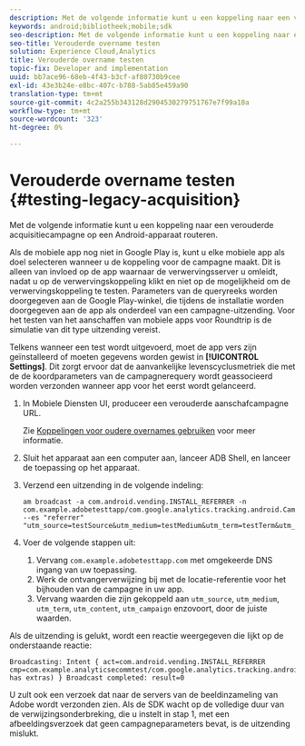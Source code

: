 ```yaml
---
description: Met de volgende informatie kunt u een koppeling naar een verouderde acquisitiecampagne op een Android-apparaat routeren.
keywords: android;bibliotheek;mobile;sdk
seo-description: Met de volgende informatie kunt u een koppeling naar een verouderde acquisitiecampagne op een Android-apparaat routeren.
seo-title: Verouderde overname testen
solution: Experience Cloud,Analytics
title: Verouderde overname testen
topic-fix: Developer and implementation
uuid: bb7ace96-68eb-4f43-b3cf-af80730b9cee
exl-id: 43e3b24e-e8bc-407c-b788-5ab85e459a90
translation-type: tm+mt
source-git-commit: 4c2a255b343128d2904530279751767e7f99a10a
workflow-type: tm+mt
source-wordcount: '323'
ht-degree: 0%

---
```


# Verouderde overname testen {#testing-legacy-acquisition}

Met de volgende informatie kunt u een koppeling naar een verouderde acquisitiecampagne op een Android-apparaat routeren.

Als de mobiele app nog niet in Google Play is, kunt u elke mobiele app als doel selecteren wanneer u de koppeling voor de campagne maakt. Dit is alleen van invloed op de app waarnaar de verwervingsserver u omleidt, nadat u op de verwervingskoppeling klikt en niet op de mogelijkheid om de verwervingskoppeling te testen. Parameters van de queryreeks worden doorgegeven aan de Google Play-winkel, die tijdens de installatie worden doorgegeven aan de app als onderdeel van een campagne-uitzending. Voor het testen van het aanschaffen van mobiele apps voor Roundtrip is de simulatie van dit type uitzending vereist.

Telkens wanneer een test wordt uitgevoerd, moet de app vers zijn geïnstalleerd of moeten gegevens worden gewist in **[!UICONTROL Settings]**. Dit zorgt ervoor dat de aanvankelijke levenscyclusmetriek die met de de koordparameters van de campagnerequery wordt geassocieerd worden verzonden wanneer app voor het eerst wordt gelanceerd.

1. In Mobiele Diensten UI, produceer een verouderde aanschafcampagne URL.

   Zie [Koppelingen voor oudere overnames gebruiken](/help/using/acquisition-main/c-marketing-links-builder/t-create-edit-adobe-links/c-use-legacy-acquisition-links/c-use-legacy-acquisition-links.md) voor meer informatie.
1. Sluit het apparaat aan een computer aan, lanceer ADB Shell, en lanceer de toepassing op het apparaat.
1. Verzend een uitzending in de volgende indeling:

   ```
   am broadcast -a com.android.vending.INSTALL_REFERRER -n com.example.adobetesttapp/com.google.analytics.tracking.android.CampaignTrackingReceiver --es "referrer" "utm_source=testSource&utm_medium=testMedium&utm_term=testTerm&utm_content=testContent&utm_campaign=testCampaign&trackingcode=trackingvalue"
   ```

1. Voer de volgende stappen uit:
   1. Vervang `com.example.adobetesttapp.com` met omgekeerde DNS ingang van uw toepassing.
   1. Werk de ontvangerverwijzing bij met de locatie-referentie voor het bijhouden van de campagne in uw app.
   1. Vervang waarden die zijn gekoppeld aan `utm_source`, `utm_medium`, `utm_term`, `utm_content`, `utm_campaign` enzovoort, door de juiste waarden.

Als de uitzending is gelukt, wordt een reactie weergegeven die lijkt op de onderstaande reactie:

```
Broadcasting: Intent { act=com.android.vending.INSTALL_REFERRER cmp=com.example.analyticsecommtest/com.google.analytics.tracking.android.AnalyticsReceiver has extras) } Broadcast completed: result=0
```

U zult ook een verzoek dat naar de servers van de beeldinzameling van Adobe wordt verzonden zien. Als de SDK wacht op de volledige duur van de verwijzingsonderbreking, die u instelt in stap 1, met een afbeeldingsverzoek dat geen campagneparameters bevat, is de uitzending mislukt.
